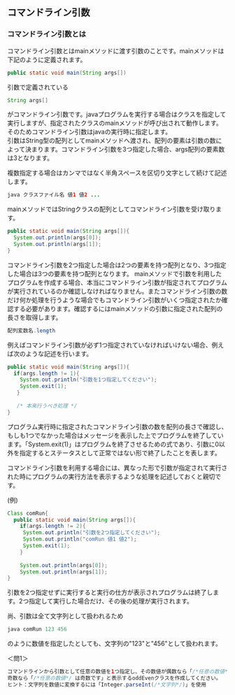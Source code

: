 ## コマンドライン引数

### コマンドライン引数とは

コマンドライン引数とはmainメソッドに渡す引数のことです。mainメソッドは下記のように定義されます。  
```java
public static void main(String args[])
```
引数で定義されている
```java
String args[]
```
がコマンドライン引数です。javaプログラムを実行する場合はクラスを指定して実行しますが、指定されたクラスのmainメソッドが呼び出されて動作します。そのためコマンドライン引数はjavaの実行時に指定します。  
引数はString型の配列としてmainメソッドへ渡され、配列の要素は引数の数によって決まります。コマンドライン引数を3つ指定した場合、args配列の要素数は3となります。  

複数指定する場合はカンマではなく半角スペースを区切り文字として続けて記述します。  
```java
java クラスファイル名 値1 値2 ...
```

mainメソッドではStringクラスの配列としてコマンドライン引数を受け取ります。  
```java
public static void main(String args[]){
  System.out.println(args[0]);
  System.out.println(args[1]);
}
```
コマンドライン引数を2つ指定した場合は2つの要素を持つ配列となり、3つ指定した場合は3つの要素を持つ配列となります。 mainメソッドで引数を利用したプログラムを作成する場合、本当にコマンドライン引数が指定されてプログラムが実行されているのか確認しなければなりません。またコマンドライン引数の数だけ何か処理を行うような場合でもコマンドライン引数がいくつ指定されたか確認する必要があります。確認するにはmainメソッドの引数に指定された配列の長さを取得します。  
```java
配列変数名.length
```

例えばコマンドライン引数が必ず1つ指定されていなければいけない場合、例えば次のような記述を行います。  
```java
public static void main(String args[]){
  if(args.length != 1){
    System.out.println("引数を1つ指定してください");
    System.exit(1);
   }
   
   /* 本来行うべき処理 */
}
```
プログラム実行時に指定されたコマンドライン引数の数を配列の長さで確認し、もしも1つでなかった場合はメッセージを表示した上でプログラムを終了しています。「System.exit(1)」はプログラムを終了させるための式であり、引数に0以外を指定するとステータスとして正常ではない形で終了したことを表します。  

コマンドライン引数を利用する場合には、異なった形で引数が指定されて実行された時にプログラムの実行方法を表示するような処理を記述しておくと親切です。  

(例)  
```java
Class comRun{
  public static void main(String args[]){
    if(args.length != 2){
     System.out.println("引数を2つ指定してください");
     System.out.println("comRun 値1 値2");
     System.exit(1);
    }
    
    System.out.println(args[0]);
    System.out.println(args[1]);
}
```
引数を2つ指定せずに実行すると実行の仕方が表示されプログラムは終了します。2つ指定して実行した場合だけ、その後の処理が実行されます。  

尚、引数は全て文字列として扱われるため
```java
java comRun 123 456
```
のように数値を指定したとしても、文字列の"123"と"456"として扱われます。  



＜問1＞  
```java
コマンドラインから引数として任意の数値を1つ指定し、その数値が偶数なら「/*任意の数値*/ は偶数です」、  
奇数なら「/*任意の数値*/ は奇数です」と表示するoddEvenクラスを作成してください。
ヒント：文字列を数値に変換するには「Integer.parseInt(/*文字列*/)」を使用
```


